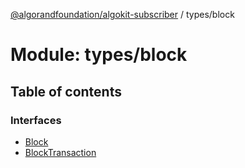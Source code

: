 [@algorandfoundation/algokit-subscriber](../README.md) / types/block

# Module: types/block

## Table of contents

### Interfaces

- [Block](../interfaces/types_block.Block.md)
- [BlockTransaction](../interfaces/types_block.BlockTransaction.md)
